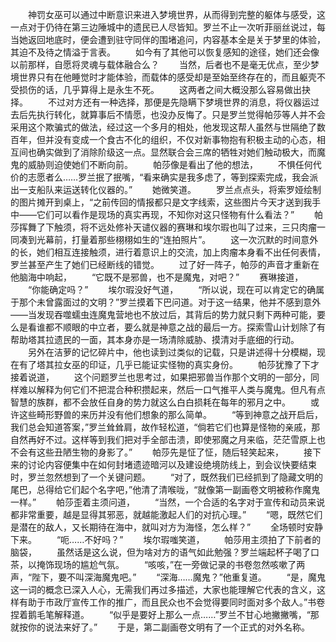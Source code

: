 　　神罚女巫可以通过中断意识来进入梦境世界，从而得到完整的躯体与感受，这一点对于仍待在第三边陲城中的遗民已人尽皆知。罗兰不止一次听菲丽丝说过，每当她返回地底时，便会遭到驻守同伴的围堵追问，内容基本全是关于梦里的体验，其迫不及待之情溢于言表。
　　如今有了其他可以恢复感知的途径，她们还会像以前那样，自愿将灵魂与载体融合么？
　　当然，后者也不是毫无优点，至少梦境世界只有在他睡觉时才能体验，而载体的感受却是至始至终存在的，而且躯壳不受损伤的话，几乎算得上是永生不死。
　　这两者之间大概没那么容易做出抉择。
　　不过对方还有一种选择，那便是先隐瞒下梦境世界的消息，将仪器运过去后先执行转化，就算事后不情愿，也没办反悔了。只是罗兰觉得帕莎等人并不会采用这个欺骗式的做法，经过这一个多月的相处，他发现这帮人虽然与世隔绝了数百年，但并没有变成一个食古不化的组织，不仅对新事物抱有积极主动的心态，相互间也确实做到了消除阶级这一点。显然联合会三席的牺牲对她们触动极大，而魔鬼的威胁则迫使她们不断向前。
　　帕莎像是看出了他的想法，
　　不惧任何代价的志愿者么……罗兰抿了抿嘴，“看来确实是我多虑了，等到探索完成，我会派出一支船队来运送转化仪器的。”
　　她微笑道。
　　罗兰点点头，将索罗娅绘制的图片摊开到桌上，“之前传回的情报都只是文字线索，这些图片今天才送到我手中——它们可以看作是现场的真实再现，不知你对这只怪物有什么看法？”
　　帕莎挥舞了下触须，将不远处修补天谴仪器的赛琳和埃尔瑕也叫了过来，三只肉瘤一同凑到光幕前，打量着那些栩栩如生的“连拍照片”。
　　这一次沉默的时间意外的长，她们相互连接触须，进行着意识上的交流，加上肉瘤本身看不出任何表情，罗兰甚至产生了她们已经断线的错觉。
　　过了好一阵子，帕莎的声音才重新在他脑海中响起，
　　“它既不是邪兽，也不是魔鬼，对吧？”
　　赛琳接道，
　　“你能确定吗？”
　　埃尔瑕没好气道，
　　“所以说，现在可以肯定它的确属于那个未曾露面过的文明？”罗兰摸着下巴问道。对于这一结果，他并不感到意外——当发现吞噬蠕虫连魔鬼营地也不放过后，其背后的势力就只剩下两种可能，要么是看谁都不顺眼的中立者，要么就是神意之战的最后一方。探索雪山计划除了有帮助塔其拉遗民的一面，其本身亦是一场清除威胁、摸清对手底细的行动。
　　另外在洁萝的记忆碎片中，他也读到过类似的记载，只是讲述得十分模糊，现在有了塔其拉女巫的印证，几乎已能证实怪物的真实身份。
　　帕莎犹豫了下才接着说道，
　　这个问题罗兰也思考过，如果把邪兽当作那个文明的一部分，同样难以解释为何它们不把混合种积攒起来，然后一口气推平人类与魔鬼。但凡有点智慧的族群，都不会放任自身的势力就这么白白损耗在每年的邪月之中。
　　或许这些畸形野兽的来历并没有他们想象的那么简单。
　　“等到神意之战开启后，我们总会知道答案，”罗兰耸耸肩，故作轻松道，“倘若它们也算是怪物的亲戚，那自然再好不过。这样等到我们把对手全部击溃，即使邪魔之月来临，茫茫雪原上也不会有这些丑陋生物的身影了。”
　　帕莎先是怔了怔，随后轻笑起来，
　　接下来的讨论内容便集中在如何封堵遗迹暗河以及建设绝境防线上，到会议快要结束时，罗兰忽然想到了一个关键问题。
　　“对了，既然我们已经抓到了隐藏文明的尾巴，总得给它们起个名字吧，”他清了清喉咙，“就像第一副画卷文明被称作魔鬼一样。”
　　帕莎歪着主须问道，
　　“当然，一个合适的名字对于宣传和动员来说都非常重要，越是显得其邪恶，就越能激起人们的对抗心理。”
　　“嗯，既然它们是潜在的敌人，又长期待在海中，就叫对方为海怪，怎么样？”
　　全场顿时安静下来。
　　“呃……不好吗？”
　　埃尔瑕嗤笑道，
　　帕莎用主须拍了下前者的脑袋，
　　虽然话是这么说，但为啥对方的语气如此勉强？罗兰端起杯子喝了口茶，以掩饰现场的尴尬气氛。
　　“咳咳，”在一旁做记录的书卷忽然咳嗽了两声，“陛下，要不叫深海魔鬼吧。”
　　“深海……魔鬼？”他重复道。
　　“是，魔鬼这一词的概念已深入人心，无需我们再过多描述，大家也能理解它代表的含义，这样有助于市政厅宣传工作的推广，而且民众也不会觉得要同时面对多个敌人。”书卷捏着鹅毛笔解释道。
　　“似乎是要好上那么一点……”罗兰不甘心地撇撇嘴，“那就按你的说法来好了。”
　　于是，第二副画卷文明有了一个正式的对外名称。
　　
　　